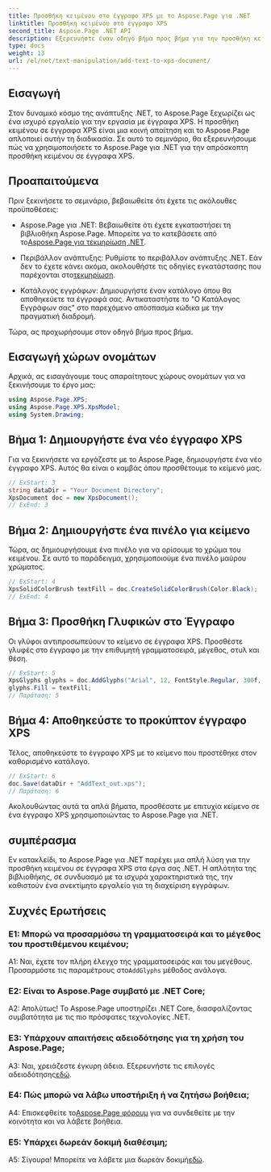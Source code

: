 ```yaml
---
title: Προσθήκη κειμένου στο έγγραφο XPS με το Aspose.Page για .NET
linktitle: Προσθήκη κειμένου στο έγγραφο XPS
second_title: Aspose.Page .NET API
description: Εξερευνήστε έναν οδηγό βήμα προς βήμα για την προσθήκη κειμένου σε έγγραφα XPS χρησιμοποιώντας το Aspose.Page για .NET. Βελτιώστε τα έργα σας .NET χωρίς κόπο.
type: docs
weight: 13
url: /el/net/text-manipulation/add-text-to-xps-document/
---
```

## Εισαγωγή

Στον δυναμικό κόσμο της ανάπτυξης .NET, το Aspose.Page ξεχωρίζει ως ένα ισχυρό εργαλείο για την εργασία με έγγραφα XPS. Η προσθήκη κειμένου σε έγγραφα XPS είναι μια κοινή απαίτηση και το Aspose.Page απλοποιεί αυτήν τη διαδικασία. Σε αυτό το σεμινάριο, θα εξερευνήσουμε πώς να χρησιμοποιήσετε το Aspose.Page για .NET για την απρόσκοπτη προσθήκη κειμένου σε έγγραφα XPS.

## Προαπαιτούμενα

Πριν ξεκινήσετε το σεμινάριο, βεβαιωθείτε ότι έχετε τις ακόλουθες προϋποθέσεις:

- Aspose.Page για .NET: Βεβαιωθείτε ότι έχετε εγκαταστήσει τη βιβλιοθήκη Aspose.Page. Μπορείτε να το κατεβάσετε από το[Aspose.Page για τεκμηρίωση .NET](https://reference.aspose.com/page/net/).

-  Περιβάλλον ανάπτυξης: Ρυθμίστε το περιβάλλον ανάπτυξης .NET. Εάν δεν το έχετε κάνει ακόμα, ακολουθήστε τις οδηγίες εγκατάστασης που παρέχονται στο[τεκμηρίωση](https://reference.aspose.com/page/net/).

- Κατάλογος εγγράφων: Δημιουργήστε έναν κατάλογο όπου θα αποθηκεύετε τα έγγραφά σας. Αντικαταστήστε το "Ο Κατάλογος Εγγράφων σας" στο παρεχόμενο απόσπασμα κώδικα με την πραγματική διαδρομή.

Τώρα, ας προχωρήσουμε στον οδηγό βήμα προς βήμα.

## Εισαγωγή χώρων ονομάτων

Αρχικά, ας εισαγάγουμε τους απαραίτητους χώρους ονομάτων για να ξεκινήσουμε το έργο μας:

```csharp
using Aspose.Page.XPS;
using Aspose.Page.XPS.XpsModel;
using System.Drawing;
```

## Βήμα 1: Δημιουργήστε ένα νέο έγγραφο XPS

Για να ξεκινήσετε να εργάζεστε με το Aspose.Page, δημιουργήστε ένα νέο έγγραφο XPS. Αυτός θα είναι ο καμβάς όπου προσθέτουμε το κείμενό μας.

```csharp
// ExStart: 3
string dataDir = "Your Document Directory";
XpsDocument doc = new XpsDocument();
// ExEnd: 3
```

## Βήμα 2: Δημιουργήστε ένα πινέλο για κείμενο

Τώρα, ας δημιουργήσουμε ένα πινέλο για να ορίσουμε το χρώμα του κειμένου. Σε αυτό το παράδειγμα, χρησιμοποιούμε ένα πινέλο μαύρου χρώματος.

```csharp
// ExStart: 4
XpsSolidColorBrush textFill = doc.CreateSolidColorBrush(Color.Black);
// ExEnd: 4
```

## Βήμα 3: Προσθήκη Γλυφικών στο Έγγραφο

Οι γλύφοι αντιπροσωπεύουν το κείμενο σε έγγραφα XPS. Προσθέστε γλυφές στο έγγραφο με την επιθυμητή γραμματοσειρά, μέγεθος, στυλ και θέση.

```csharp
// ExStart: 5
XpsGlyphs glyphs = doc.AddGlyphs("Arial", 12, FontStyle.Regular, 300f, 450f, "Hello World!");
glyphs.Fill = textFill;
// Παράταση: 5
```

## Βήμα 4: Αποθηκεύστε το προκύπτον έγγραφο XPS

Τέλος, αποθηκεύστε το έγγραφο XPS με το κείμενο που προστέθηκε στον καθορισμένο κατάλογο.

```csharp
// ExStart: 6
doc.Save(dataDir + "AddText_out.xps");
// Παράταση: 6
```

Ακολουθώντας αυτά τα απλά βήματα, προσθέσατε με επιτυχία κείμενο σε ένα έγγραφο XPS χρησιμοποιώντας το Aspose.Page για .NET.

## συμπέρασμα

Εν κατακλείδι, το Aspose.Page για .NET παρέχει μια απλή λύση για την προσθήκη κειμένου σε έγγραφα XPS στα έργα σας .NET. Η απλότητα της βιβλιοθήκης, σε συνδυασμό με τα ισχυρά χαρακτηριστικά της, την καθιστούν ένα ανεκτίμητο εργαλείο για τη διαχείριση εγγράφων.

## Συχνές Ερωτήσεις

### Ε1: Μπορώ να προσαρμόσω τη γραμματοσειρά και το μέγεθος του προστιθέμενου κειμένου;

 A1: Ναι, έχετε τον πλήρη έλεγχο της γραμματοσειράς και του μεγέθους. Προσαρμόστε τις παραμέτρους στο`AddGlyphs` μέθοδος ανάλογα.

### Ε2: Είναι το Aspose.Page συμβατό με .NET Core;

Α2: Απολύτως! Το Aspose.Page υποστηρίζει .NET Core, διασφαλίζοντας συμβατότητα με τις πιο πρόσφατες τεχνολογίες .NET.

### Ε3: Υπάρχουν απαιτήσεις αδειοδότησης για τη χρήση του Aspose.Page;

 A3: Ναι, χρειάζεστε έγκυρη άδεια. Εξερευνήστε τις επιλογές αδειοδότησης[εδώ](https://purchase.aspose.com/buy).

### Ε4: Πώς μπορώ να λάβω υποστήριξη ή να ζητήσω βοήθεια;

 A4: Επισκεφθείτε το[Aspose.Page φόρουμ](https://forum.aspose.com/c/page/39) για να συνδεθείτε με την κοινότητα και να λάβετε βοήθεια.

### Ε5: Υπάρχει δωρεάν δοκιμή διαθέσιμη;

 Α5: Σίγουρα! Μπορείτε να λάβετε μια δωρεάν δοκιμή[εδώ](https://releases.aspose.com/).